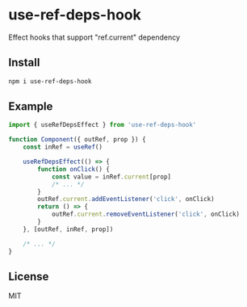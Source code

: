 # use-ref-deps-hook

Effect hooks that support "ref.current" dependency

## Install

```sh
npm i use-ref-deps-hook
```

## Example

```js
import { useRefDepsEffect } from 'use-ref-deps-hook'

function Component({ outRef, prop }) {
    const inRef = useRef()

    useRefDepsEffect(() => {
        function onClick() {
            const value = inRef.current[prop]
            /* ... */
        }
        outRef.current.addEventListener('click', onClick)
        return () => {
            outRef.current.removeEventListener('click', onClick)
        }
    }, [outRef, inRef, prop])

    /* ... */
}
```

## License

MIT
